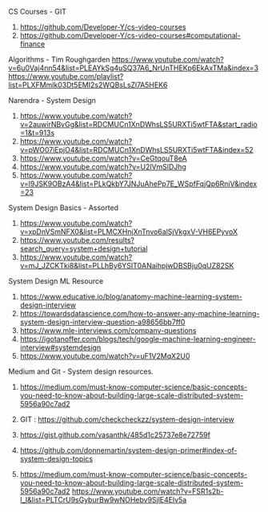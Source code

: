 CS Courses - GIT
1. https://github.com/Developer-Y/cs-video-courses
2. https://github.com/Developer-Y/cs-video-courses#computational-finance



Algorithms - Tim Roughgarden
https://www.youtube.com/watch?v=6u0Vaj4nn54&list=PLEAYkSg4uSQ37A6_NrUnTHEKp6EkAxTMa&index=3
https://www.youtube.com/playlist?list=PLXFMmlk03Dt5EMI2s2WQBsLsZl7A5HEK6




Narendra - System Design
1. https://www.youtube.com/watch?v=2auwirNBvGg&list=RDCMUCn1XnDWhsLS5URXTi5wtFTA&start_radio=1&t=913s
2. https://www.youtube.com/watch?v=pWO07iEpjO4&list=RDCMUCn1XnDWhsLS5URXTi5wtFTA&index=52
3. https://www.youtube.com/watch?v=CeGtqouT8eA
4. https://www.youtube.com/watch?v=U2lVmSlDJhg
5. https://www.youtube.com/watch?v=l9JSK9OBzA4&list=PLkQkbY7JNJuAhePp7E_WSpfFqjQp6RniV&index=23



System Design Basics - Assorted
1. https://www.youtube.com/watch?v=xpDnVSmNFX0&list=PLMCXHnjXnTnvo6alSjVkgxV-VH6EPyvoX
2. https://www.youtube.com/results?search_query=system+design+tutorial
3. https://www.youtube.com/watch?v=mJ_JZCKTki8&list=PLLhBy6YSIT0ANaihpjwDBSBju0qUZ82SK



System Design ML Resource
1. https://www.educative.io/blog/anatomy-machine-learning-system-design-interview
2. https://towardsdatascience.com/how-to-answer-any-machine-learning-system-design-interview-question-a98656bb7ff0
3. https://www.mle-interviews.com/company-questions
4. https://igotanoffer.com/blogs/tech/google-machine-learning-engineer-interview#systemdesign
5. https://www.youtube.com/watch?v=uF1V2MqX2U0



Medium and Git - System design resources.
1. https://medium.com/must-know-computer-science/basic-concepts-you-need-to-know-about-building-large-scale-distributed-system-5956a90c7ad2



2. GIT : https://github.com/checkcheckzz/system-design-interview
3. https://gist.github.com/vasanthk/485d1c25737e8e72759f
4. https://github.com/donnemartin/system-design-primer#index-of-system-design-topics



5. https://medium.com/must-know-computer-science/basic-concepts-you-need-to-know-about-building-large-scale-distributed-system-5956a90c7ad2
https://www.youtube.com/watch?v=FSR1s2b-l_I&list=PLTCrU9sGyburBw9wNOHebv9SjlE4Elv5a
